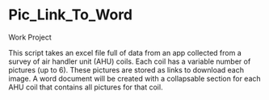 # Pic_Link_To_Word
Work Project


This script takes an excel file full of data from an app collected from a survey of air handler unit (AHU) coils. 
Each coil has a variable number of pictures (up to 6). These pictures are stored as links to download each image.
A word document will be created with a collapsable section for each AHU coil that contains all pictures for that coil. 
